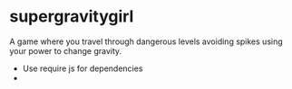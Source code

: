 # supergravitygirl
A game where you travel through dangerous levels avoiding spikes using your power to change gravity.

- Use require js for dependencies
- 
